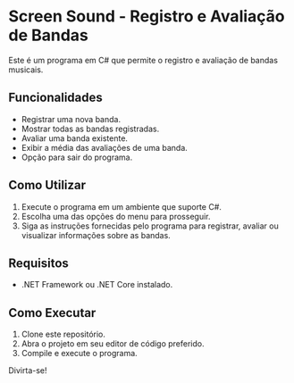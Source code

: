 # Screen Sound - Registro e Avaliação de Bandas

Este é um programa em C# que permite o registro e avaliação de bandas musicais.

## Funcionalidades

- Registrar uma nova banda.
- Mostrar todas as bandas registradas.
- Avaliar uma banda existente.
- Exibir a média das avaliações de uma banda.
- Opção para sair do programa.

## Como Utilizar

1. Execute o programa em um ambiente que suporte C#.
2. Escolha uma das opções do menu para prosseguir.
3. Siga as instruções fornecidas pelo programa para registrar, avaliar ou visualizar informações sobre as bandas.

## Requisitos

- .NET Framework ou .NET Core instalado.

## Como Executar

1. Clone este repositório.
2. Abra o projeto em seu editor de código preferido.
3. Compile e execute o programa.

Divirta-se!
